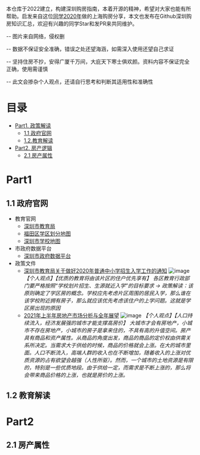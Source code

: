 本仓库于2022建立，构建深圳购房指南，本着开源的精神，希望对大家也能有所帮助。启发来自这位[同学2020年](https://github.com/ayuer/shanghai_house_knowledge)做的上海购房分享，本文也发布在Github深圳购房知识汇总，欢迎有兴趣的同学Star和发PR来共同维护。

-- 图片来自网络，侵权删

-- 数据不保证安全准确，错误之处还望海涵，如需深入使用还望自己求证

-- 坚持住房不抄，安得广厦千万间，大庇天下寒士俱欢颜。资料内容不保证完全正确，使用需谨慎

-- 此文会掺杂个人观点，还请自行思考和判断其适用性和准确性

目录
====
* [Part1. 政策解读](1-part1)
  * [1.1 政府官网](11-政府官网) 
  * [1.2.教育解读](12-教育解读)
* [Part2. 房产逻辑](2-part2)
  * [2.1 房产属性](21-房产属性)



# Part1
## 1.1 政府官网
- 教育官网
  - [深圳市教育局](http://szeb.sz.gov.cn/) 
  - [福田区学区划分地图](https://jiazhang.eduft.cn/visitftgbxyxqdt)
  - [深圳市学校地图](http://szeb.sz.gov.cn/home/jyfw/#name3)
- 市政府数据平台
  - [深圳市政府数据平台](https://opendata.sz.gov.cn/) 
- 政策文件
  - [深圳市教育局关于做好2020年普通中小学招生入学工作的通知](http://szeb.sz.gov.cn/home/xxgk/zdlyxxgkzl/zcfgjjd/zcfg/content/post_8030314.html)
  ![image](https://user-images.githubusercontent.com/50006900/156781156-16d42872-eb05-4a8d-9550-1f3eb1adf212.png)
    *【个人观点】【优质的教育将由该片区的住户优先享有】 各区教育行政部门要严格按照“学校划片招生、生源就近入学”的目标要求 -> 政策解读：该原则确定了学区房的概念。学校应先考虑片区周围的居民入学，那么谁在该学校附近拥有房子，那么就应该优先考虑该住户的上学问题。这就是学区房出现的原因*   
  -  [2021年上半年房地产市场分析与全年展望](https://www.ndrc.gov.cn/xxgk/jd/wsdwhfz/202108/t20210830_1295304.html?code=&state=123)
    ![image](https://user-images.githubusercontent.com/50006900/156790546-d13ee98c-6aa9-4cf9-98bc-33491f759c6f.png)
  *【个人观点】【人口持续流入，经济发展强的城市才能支撑高房价】 大城市才会有房地产，小城市不存在房地产，小城市的房子是拿来住的，不具有高的升值空间。房产具有商品和资产属性。从商品的角度出发，商品的商品的定价权由供需关系所决定。当需求大于供给的时候，商品的价格就会上涨。在大的城市里面。人口不断流入，高端人群的收入也在不断增加，随着收入的上涨对优质资源的占有欲望会越强（人性所驱）。然而，一个城市的土地资源是有限的，特别是一些优质地段。由于供给一定，而需求是不断上涨的，那么将会带来商品价格的上涨，也就是房价的上涨。*

## 1.2 教育解读


# Part2
## 2.1 房产属性



